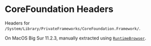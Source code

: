 # CoreFoundation Headers
Headers for `/System/Library/PrivateFrameworks/CoreFoundation.Framework/`.

On MacOS Big Sur 11.2.3, manually extracted using [`RuntimeBrowser`](https://github.com/nst/RuntimeBrowser).
